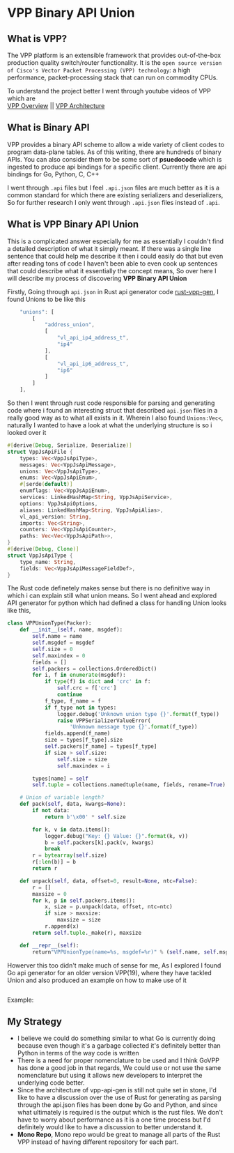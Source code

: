 # VPP Binary API Union 

## What is VPP? 
The VPP platform is an extensible framework that provides out-of-the-box production quality switch/router functionality. It is the `open source version of Cisco's Vector Packet Processing (VPP) technology`: a high performance, packet-processing stack that can run on commodity CPUs.

To understand the project better I went through youtube videos of VPP which are <br> 
[VPP Overview]() || [VPP Architecture]() 

## What is Binary API 
VPP provides a binary API scheme to allow a wide variety of client codes to program data-plane tables. As of this writing, there are hundreds of binary APIs.
You can also consider them to be some sort of **psuedocode** which is ingested to produce api bindings for a specific client. Currently there are api bindings for Go, Python, C, C++ 

I went through `.api` files but I feel `.api.json` files are much better as it is a common standard for which there are existing serializers and deserializers, So for further research I only went through `.api.json` files instead of `.api`. 

## What is VPP Binary API Union 
This is a complicated answer especially for me as essentially I couldn't find a detailed description of what it simply meant. If  there was a single line sentence that could help me describe it then i could easily do that but even after reading tons of code I haven't been able to even cook up sentences that could describe what it essentially the concept means, So over here I will describe my process of discovering **VPP Binary API Union** 

Firstly, Going through `api.json` in Rust api generator code [rust-vpp-gen](https://github.com/ayourtch/vpp-api-gen/), I found Unions to be like this 
```javascript
    "unions": [
        [
            "address_union",
            [
                "vl_api_ip4_address_t",
                "ip4"
            ],
            [
                "vl_api_ip6_address_t",
                "ip6"
            ]
        ]
    ],
``` 
So then I went through rust code responsible for parsing and generating code where i found an interesting struct that described `api.json` files in a really good way as to what all exists in it. Wherein I also found `Unions:Vec<`, naturally I wanted to have a look at what the underlying structure is so i looked over it 
```rust
#[derive(Debug, Serialize, Deserialize)]
struct VppJsApiFile {
    types: Vec<VppJsApiType>,
    messages: Vec<VppJsApiMessage>,
    unions: Vec<VppJsApiType>,
    enums: Vec<VppJsApiEnum>,
    #[serde(default)]
    enumflags: Vec<VppJsApiEnum>,
    services: LinkedHashMap<String, VppJsApiService>,
    options: VppJsApiOptions,
    aliases: LinkedHashMap<String, VppJsApiAlias>,
    vl_api_version: String,
    imports: Vec<String>,
    counters: Vec<VppJsApiCounter>,
    paths: Vec<Vec<VppJsApiPath>>,
}
#[derive(Debug, Clone)]
struct VppJsApiType {
    type_name: String,
    fields: Vec<VppJsApiMessageFieldDef>,
}
``` 
The Rust code definetely makes sense but there is no definitive way in which i can explain still what union means. So I went ahead and explored API generator for python which had defined a class for handling Union looks like this, 
```python 
class VPPUnionType(Packer):
    def __init__(self, name, msgdef):
        self.name = name
        self.msgdef = msgdef
        self.size = 0
        self.maxindex = 0
        fields = []
        self.packers = collections.OrderedDict()
        for i, f in enumerate(msgdef):
            if type(f) is dict and 'crc' in f:
                self.crc = f['crc']
                continue
            f_type, f_name = f
            if f_type not in types:
                logger.debug('Unknown union type {}'.format(f_type))
                raise VPPSerializerValueError(
                    'Unknown message type {}'.format(f_type))
            fields.append(f_name)
            size = types[f_type].size
            self.packers[f_name] = types[f_type]
            if size > self.size:
                self.size = size
                self.maxindex = i

        types[name] = self
        self.tuple = collections.namedtuple(name, fields, rename=True)

    # Union of variable length?
    def pack(self, data, kwargs=None):
        if not data:
            return b'\x00' * self.size

        for k, v in data.items():
            logger.debug("Key: {} Value: {}".format(k, v))
            b = self.packers[k].pack(v, kwargs)
            break
        r = bytearray(self.size)
        r[:len(b)] = b
        return r

    def unpack(self, data, offset=0, result=None, ntc=False):
        r = []
        maxsize = 0
        for k, p in self.packers.items():
            x, size = p.unpack(data, offset, ntc=ntc)
            if size > maxsize:
                maxsize = size
            r.append(x)
        return self.tuple._make(r), maxsize

    def __repr__(self):
        return"VPPUnionType(name=%s, msgdef=%r)" % (self.name, self.msgdef)
``` 
Howerver this too didn't make much of sense for me, As I explored I found Go api generator for an older version VPP(19), where they have tackled Union and also produced an example on how to make use of it 

```Golang

```
Example: 

## My Strategy 

- I believe we could do something similar to what Go is currently doing because even though it's a garbage collected it's definitely better than Python in terms of the way code is written 
- There is a need for proper nomenclature to be used and I think GoVPP has done a good job in that regards, We could use or not use the same nomenclature but using it allows new developers to interpret the underlying code better. 
- Since the architecture of vpp-api-gen is still not quite set in stone, I'd like to have a discussion over the use of Rust for generating as parsing through the api.json files has been done by Go and Python, and since what ultimately is required is the output which is the rust files. We don't have to worry about performance as it is a one time process but I'd definitely would like to have a discussion to better understand it. 
- **Mono Repo**, Mono repo would be great to manage all parts of the Rust VPP instead of having different repository for each part. 
